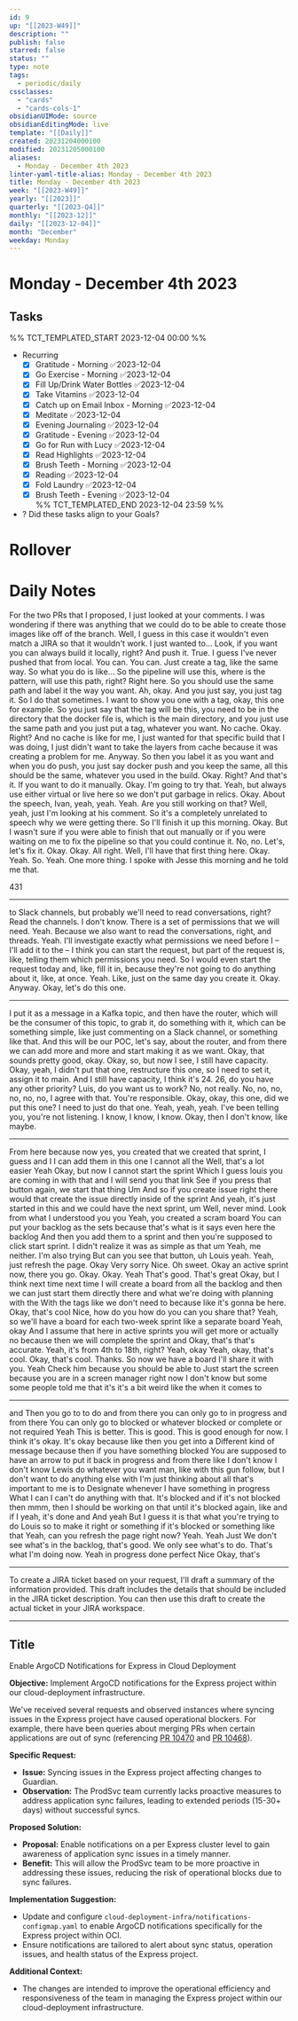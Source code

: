 ```yaml
---
id: 9
up: "[[2023-W49]]"
description: ""
publish: false
starred: false
status: ""
type: note
tags:
  - periodic/daily
cssclasses:
  - "cards"
  - "cards-cols-1"
obsidianUIMode: source
obsidianEditingMode: live
template: "[[Daily]]"
created: 20231204000100
modified: 20231205000100
aliases:
  - Monday - December 4th 2023
linter-yaml-title-alias: Monday - December 4th 2023
title: Monday - December 4th 2023
week: "[[2023-W49]]"
yearly: "[[2023]]"
quarterly: "[[2023-Q4]]"
monthly: "[[2023-12]]"
daily: "[[2023-12-04]]"
month: "December"
weekday: Monday
---
```


# Monday - December 4th 2023

## Tasks

%% TCT_TEMPLATED_START 2023-12-04 00:00 %%
* Recurring
    - [x] Gratitude - Morning ✅2023-12-04
    - [x] Go Exercise - Morning ✅2023-12-04
    - [x] Fill Up/Drink Water Bottles ✅2023-12-04
    - [x] Take Vitamins ✅2023-12-04
    - [x] Catch up on Email Inbox - Morning ✅2023-12-04
    - [x] Meditate ✅2023-12-04
    - [x] Evening Journaling ✅2023-12-04
    - [x] Gratitude - Evening ✅2023-12-04
    - [x] Go for Run with Lucy ✅2023-12-04
    - [x] Read Highlights ✅2023-12-04
    - [x] Brush Teeth - Morning ✅2023-12-04
    - [x] Reading ✅2023-12-04
    - [x] Fold Laundry ✅2023-12-04
    - [x] Brush Teeth - Evening ✅2023-12-04  
%% TCT_TEMPLATED_END 2023-12-04 23:59 %%
* ? Did these tasks align to your Goals?

# Rollover

# Daily Notes


For the two PRs that I proposed, I just looked at your comments. I was wondering if there was anything that we could do to be able to create those images like off of the branch. Well, I guess in this case it wouldn't even match a JIRA so that it wouldn't work. I just wanted to… Look, if you want you can always build it locally, right? And push it. True. I guess I've never pushed that from local. You can. You can. Just create a tag, like the same way. So what you do is like… So the pipeline will use this, where is the pattern, will use this path, right? Right here. So you should use the same path and label it the way you want. Ah, okay. And you just say, you just tag it. So I do that sometimes. I want to show you one with a tag, okay, this one for example. So you just say that the tag will be this, you need to be in the directory that the docker file is, which is the main directory, and you just use the same path and you just put a tag, whatever you want. No cache. Okay. Right? And no cache is like for me, I just wanted for that specific build that I was doing, I just didn't want to take the layers from cache because it was creating a problem for me. Anyway. So then you label it as you want and when you do push, you just say docker push and you keep the same, all this should be the same, whatever you used in the build. Okay. Right? And that's it. If you want to do it manually. Okay. I'm going to try that. Yeah, but always use either virtual or live here so we don't put garbage in relics. Okay. About the speech, Ivan, yeah, yeah. Yeah. Are you still working on that? Well, yeah, just I'm looking at his comment. So it's a completely unrelated to speech why we were getting there. So I'll finish it up this morning. Okay. But I wasn't sure if you were able to finish that out manually or if you were waiting on me to fix the pipeline so that you could continue it. No, no. Let's, let's fix it. Okay. Okay. All right. Well, I'll have that first thing here. Okay. Yeah. So. Yeah. One more thing. I spoke with Jesse this morning and he told me that.



431

---

to Slack channels, but probably we'll need to read conversations, right? Read the channels. I don't know. There is a set of permissions that we will need. Yeah. Because we also want to read the conversations, right, and threads. Yeah. I'll investigate exactly what permissions we need before I – I'll add it to the – I think you can start the request, but part of the request is, like, telling them which permissions you need. So I would even start the request today and, like, fill it in, because they're not going to do anything about it, like, at once. Yeah. Like, just on the same day you create it. Okay. Anyway. Okay, let's do this one.


---


I put it as a message in a Kafka topic, and then have the router, which will be the consumer of this topic, to grab it, do something with it, which can be something simple, like just commenting on a Slack channel, or something like that. And this will be our POC, let's say, about the router, and from there we can add more and more and start making it as we want. Okay, that sounds pretty good, okay. Okay, so, but now I see, I still have capacity. Okay, yeah, I didn't put that one, restructure this one, so I need to set it, assign it to main. And I still have capacity, I think it's 24. 26, do you have any other priority? Luis, do you want us to work? No, not really. No, no, no, no, no, no, I agree with that. You're responsible. Okay, okay, this one, did we put this one? I need to just do that one. Yeah, yeah, yeah. I've been telling you, you're not listening. I know, I know, I know. Okay, then I don't know, like maybe.

---


From here because now yes, you created that we created that sprint, I guess and I I can add them in this one I cannot all the Well, that's a lot easier Yeah Okay, but now I cannot start the sprint Which I guess louis you are coming in with that and I will send you that link See if you press that button again, we start that thing Um And so if you create issue right there would that create the issue directly inside of the sprint And yeah, it's just started in this and we could have the next sprint, um Well, never mind. Look from what I understood you you Yeah, you created a scram board You can put your backlog as the sets because that's what is it says even here the backlog And then you add them to a sprint and then you're supposed to click start sprint. I didn't realize it was as simple as that um Yeah, me neither. I'm also trying But can you see that button, uh Louis yeah. Yeah, just refresh the page. Okay Very sorry Nice. Oh sweet. Okay an active sprint now, there you go. Okay. Okay. Yeah That's good. That's great Okay, but I think next time next time I will create a board from all the backlog and then we can just start them directly there and what we're doing with planning with the With the tags like we don't need to because like it's gonna be here. Okay, that's cool Nice, how do you how do you can you share that? Yeah, so we'll have a board for each two-week sprint like a separate board Yeah, okay And I assume that here in active sprints you will get more or actually no because then we will complete the sprint and Okay, that's that's accurate. Yeah, it's from 4th to 18th, right? Yeah, okay Yeah, okay, that's cool. Okay, that's cool. Thanks. So now we have a board I'll share it with you. Yeah Check him because you should be able to Just start the screen because you are in a screen manager right now I don't know but some some people told me that it's it's a bit weird like the when it comes to


---


and Then you go to to do and from there you can only go to in progress and from there You can only go to blocked or whatever blocked or complete or not required Yeah This is better. This is good. This is good enough for now. I think it's okay. It's okay because like then you get into a Different kind of message because then if you have something blocked You are supposed to have an arrow to put it back in progress and from there like I don't know I don't know Lewis do whatever you want man, like with this gun follow, but I don't want to do anything else with I'm just thinking about all that's important to me is to Designate whenever I have something in progress What I can I can't do anything with that. It's blocked and if it's not blocked then mmm, then I should be working on that until it's blocked again, like and if I yeah, it's done and And yeah But I guess it is that what you're trying to do Louis so to make it right or something if it's blocked or something like that Yeah, can you refresh the page right now? Yeah. Yeah Just We don't see what's in the backlog, that's good. We only see what's to do. That's what I'm doing now. Yeah in progress done perfect Nice Okay, that's

---




To create a JIRA ticket based on your request, I'll draft a summary of the information provided. This draft includes the details that should be included in the JIRA ticket description. You can then use this draft to create the actual ticket in your JIRA workspace.

---

## Title
Enable ArgoCD Notifications for Express in Cloud Deployment


**Objective:** Implement ArgoCD notifications for the Express project within our cloud-deployment infrastructure.

We've received several requests and observed instances where syncing issues in the Express project have caused operational blockers. For example, there have been queries about merging PRs when certain applications are out of sync (referencing [PR 10470](https://github.medallia.com/Atlas/cloud-deployment/pull/10470) and [PR 10468](https://github.medallia.com/Atlas/cloud-deployment/pull/10468/files)).

**Specific Request:**
* **Issue:** Syncing issues in the Express project affecting changes to Guardian.
* **Observation:** The ProdSvc team currently lacks proactive measures to address application sync failures, leading to extended periods (15-30+ days) without successful syncs.

**Proposed Solution:**
* **Proposal:** Enable notifications on a per Express cluster level to gain awareness of application sync issues in a timely manner.
* **Benefit:** This will allow the ProdSvc team to be more proactive in addressing these issues, reducing the risk of operational blocks due to sync failures.

**Implementation Suggestion:**
* Update and configure `cloud-deployment-infra/notifications-configmap.yaml` to enable ArgoCD notifications specifically for the Express project within OCI.
* Ensure notifications are tailored to alert about sync status, operation issues, and health status of the Express project.

**Additional Context:**
* The changes are intended to improve the operational efficiency and responsiveness of the team in managing the Express project within our cloud-deployment infrastructure.
